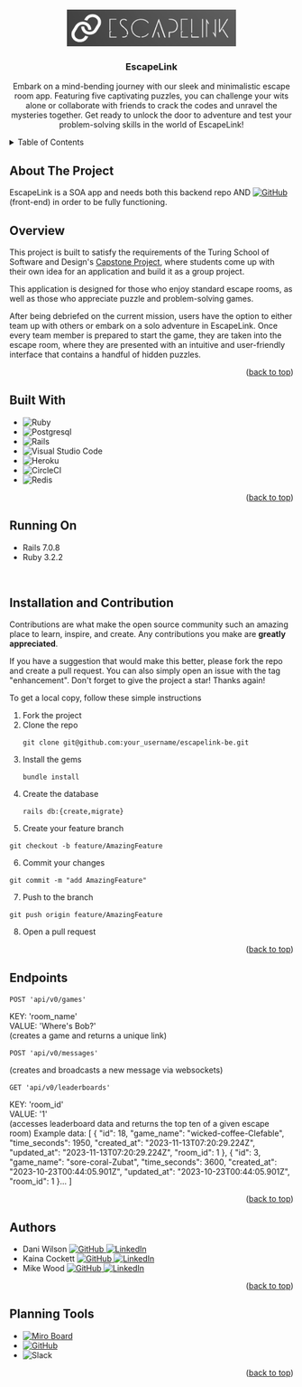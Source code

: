 <a name="readme-top"></a>

<!-- PROJECT LOGO -->
<br />
<div align="center">
  <a href="https://github.com/github_username/repo_name">
    <img src="public/images/escapelinklogo.png" alt="Logo" width="300" height="65">
  </a>

<h3 align="center">EscapeLink</h3>

  <p align="center">
    Embark on a mind-bending journey with our sleek and minimalistic escape room app. Featuring five captivating puzzles, you can challenge your wits alone or collaborate with friends to crack the codes and unravel the mysteries together. Get ready to unlock the door to adventure and test your problem-solving skills in the world of EscapeLink!
    <br />
  
  </p>
</div>



<!-- TABLE OF CONTENTS -->
<details>
  <summary>Table of Contents</summary>
  <ol>
    <li><a href="#about-the-project">About The Project</a></li>
    <li><a href="#overview">Overview</a></li>
    <li><a href="#built-with">Built With</a></li>
    <li><a href="#running-on">Running On</a></li>
    <li><a href="#installation-and-contribution">Installation and Contribution</a></li>
    <li><a href="#endpoints">Endpoints</a></li>
    <li><a href="#authors">Authors</a></li>
    <li><a href="#planning-tools">Planning Tools</a></li>
  </ol>
</details>



<!-- ABOUT THE PROJECT -->
## About The Project

EscapeLink is a SOA app and needs both this backend repo AND [![GitHub](https://img.shields.io/badge/GitHub-100000?style=for-the-badge&logo=github&logoColor=white) ](https://github.com/escape-link/escapelink-fe) (front-end) in order to be fully functioning.


## Overview
This project is built to satisfy the requirements of the Turing School of Software and Design's [Capstone Project](https://mod4.turing.edu/projects/capstone/), where students come up with their own idea for an application and build it as a group project.

This application is designed for those who enjoy standard escape rooms, as well as those who appreciate puzzle and problem-solving games.

After being debriefed on the current mission, users have the option to either team up with others or embark on a solo adventure in EscapeLink. Once every team member is prepared to start the game, they are taken into the escape room, where they are presented with an intuitive and user-friendly interface that contains a handful of hidden puzzles.


<p align="right">(<a href="#readme-top">back to top</a>)</p>



## Built With

* ![Ruby](https://img.shields.io/badge/ruby-%23CC342D.svg?style=for-the-badge&logo=ruby&logoColor=white)
* ![Postgresql](https://img.shields.io/badge/PostgreSQL-316192?style=for-the-badge&logo=postgresql&logoColor=white)
* ![Rails](https://img.shields.io/badge/rails-%23CC0000.svg?style=for-the-badge&logo=ruby-on-rails&logoColor=white)
* ![Visual Studio Code](https://img.shields.io/badge/Visual%20Studio%20Code-0078d7.svg?style=for-the-badge&logo=visual-studio-code&logoColor=white)
* ![Heroku](https://img.shields.io/badge/heroku-%23430098.svg?style=for-the-badge&logo=heroku&logoColor=white)
* ![CircleCI](https://img.shields.io/badge/circle%20ci-%23161616.svg?style=for-the-badge&logo=circleci&logoColor=white)
* ![Redis](https://img.shields.io/badge/redis-%23DD0031.svg?style=for-the-badge&logo=redis&logoColor=white)


<p align="right">(<a href="#readme-top">back to top</a>)</p>

## Running On
- Rails 7.0.8
- Ruby 3.2.2
<br>

## Installation and Contribution

Contributions are what make the open source community such an amazing place to learn, inspire, and create. Any contributions you make are **greatly appreciated**.

If you have a suggestion that would make this better, please fork the repo and create a pull request. You can also simply open an issue with the tag "enhancement".
Don't forget to give the project a star! Thanks again!

To get a local copy, follow these simple instructions

1. Fork the project
2. Clone the repo
   ```
   git clone git@github.com:your_username/escapelink-be.git
   ```
3. Install the gems
   ```
   bundle install
   ```
4. Create the database
   ```
   rails db:{create,migrate}
   ```
5. Create your feature branch
  ```
  git checkout -b feature/AmazingFeature
  ```
6. Commit your changes
  ```
  git commit -m "add AmazingFeature"
  ```
7. Push to the branch
  ```
  git push origin feature/AmazingFeature
  ```
8. Open a pull request

<p align="right">(<a href="#readme-top">back to top</a>)</p>



## Endpoints
```
POST 'api/v0/games' 
```
KEY: 'room_name' <br>
VALUE: 'Where's Bob?'<br>
(creates a game and returns a unique link)
```
POST 'api/v0/messages' 
```
(creates and broadcasts a new message via websockets)
```
GET 'api/v0/leaderboards' 
```
KEY: 'room_id'<br>
VALUE: '1'<br>
(accesses leaderboard data and returns the top ten of a given escape room)
Example data:
[
  {
      "id": 18,
      "game_name": "wicked-coffee-Clefable",
      "time_seconds": 1950,
      "created_at": "2023-11-13T07:20:29.224Z",
      "updated_at": "2023-11-13T07:20:29.224Z",
      "room_id": 1
  },
  {
      "id": 3,
      "game_name": "sore-coral-Zubat",
      "time_seconds": 3600,
      "created_at": "2023-10-23T00:44:05.901Z",
      "updated_at": "2023-10-23T00:44:05.901Z",
      "room_id": 1
  }...
]


<p align="right">(<a href="#readme-top">back to top</a>)</p>



## Authors
- Dani Wilson [![GitHub](https://img.shields.io/badge/GitHub-100000?style=for-the-badge&logo=github&logoColor=white) ](https://github.com/dani-wilson) [![LinkedIn](https://img.shields.io/badge/LinkedIn-0077B5?style=for-the-badge&logo=linkedin&logoColor=white) ](https://www.linkedin.com/in/daniraewilson/)
- Kaina Cockett [![GitHub](https://img.shields.io/badge/GitHub-100000?style=for-the-badge&logo=github&logoColor=white) ](https://github.com/kcockett) [![LinkedIn](https://img.shields.io/badge/LinkedIn-0077B5?style=for-the-badge&logo=linkedin&logoColor=white) ](https://www.linkedin.com/in/kcockett/)
- Mike Wood [![GitHub](https://img.shields.io/badge/GitHub-100000?style=for-the-badge&logo=github&logoColor=white) ](https://github.com/MWoodshop) [![LinkedIn](https://img.shields.io/badge/LinkedIn-0077B5?style=for-the-badge&logo=linkedin&logoColor=white) ](https://www.linkedin.com/in/michaelwilliamwood/)


<p align="right">(<a href="#readme-top">back to top</a>)</p>

## Planning Tools
- [![Miro Board](https://img.shields.io/badge/Miro-050038?style=for-the-badge&logo=Miro&logoColor=white)](https://miro.com/app/board/uXjVMmKnWLE=/?share_link_id=729961862050)
- [![GitHub](https://img.shields.io/badge/GitHub-100000?style=for-the-badge&logo=github&logoColor=white) ](https://github.com/orgs/ontrack-2305/projects/1/views/1)
- ![Slack](https://img.shields.io/badge/Slack-4A154B?style=for-the-badge&logo=slack&logoColor=white)

<p align="right">(<a href="#readme-top">back to top</a>)</p>




